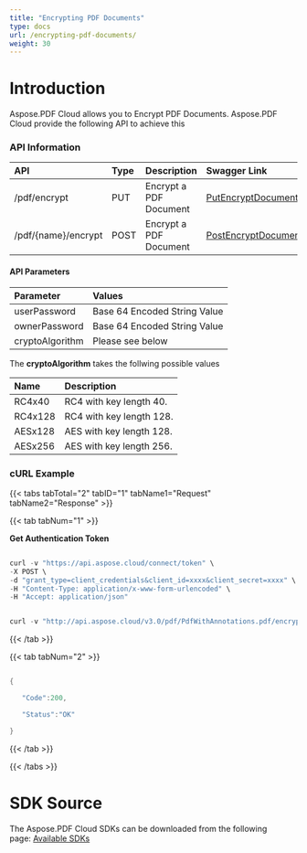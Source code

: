 ```yaml
---
title: "Encrypting PDF Documents"
type: docs
url: /encrypting-pdf-documents/
weight: 30
---
```


# **Introduction**
Aspose.PDF Cloud allows you to Encrypt PDF Documents. Aspose.PDF Cloud provide the following API to achieve this
### **API Information**

|**API**|**Type**|**Description**|**Swagger Link**|
| :- | :- | :- | :- |
|/pdf/encrypt|PUT|Encrypt a PDF Document|[PutEncryptDocument](https://apireference.aspose.cloud/pdf/#!/Encrypt/PutEncryptDocument)|
|/pdf/{name}/encrypt|POST|Encrypt a PDF Document|[PostEncryptDocumentInStorage](https://apireference.aspose.cloud/pdf/#!/Encrypt/PostEncryptDocumentInStorage)|
#### **API Parameters**

|**Parameter**|**Values**|
| :- | :- |
|userPassword|Base 64 Encoded String Value|
|ownerPassword|Base 64 Encoded String Value|
|cryptoAlgorithm|Please see below|
The **cryptoAlgorithm** takes the follwing possible values

|**Name**|**Description**|
| :- | :- |
|RC4x40|RC4 with key length 40.|
|RC4x128|RC4 with key length 128.|
|AESx128|AES with key length 128.|
|AESx256|AES with key length 256.|
### **cURL Example**
{{< tabs tabTotal="2" tabID="1" tabName1="Request" tabName2="Response" >}}

{{< tab tabNum="1" >}}

**Get Authentication Token**

```java

curl -v "https://api.aspose.cloud/connect/token" \
-X POST \
-d "grant_type=client_credentials&client_id=xxxx&client_secret=xxxx" \
-H "Content-Type: application/x-www-form-urlencoded" \
-H "Accept: application/json"

```

```java

curl -v "http://api.aspose.cloud/v3.0/pdf/PdfWithAnnotations.pdf/encrypt?outPath=newFile.pdf&userPassword=cGFzc3dvcmQxMg==&ownerPassword=cGFzc3dvcmQxMg==&cryptoAlgorithm=AESx256" -X POST -H "Content-Type: application/json" -H "Accept: application/json" -H "Authorization: Bearer ur73UWyPXc8UGGTu0PoZhNPHMKlwQbD5mE4K6ss6js_BStTs7dCqOj5cptTuF6iz8dZ7P6uebTW8DTFNwdYNrbF0UFh2DukehHPyKR8sIgZwYdB1eki6nX9S2Co9I9fK0MSmkKDD7emjLpeY25_gyggwLt4t3Jx4D1ljkFV53R2uuDnVZmWLmp5YQH8WY-bsGMp8e9Rj9cp1X0hiA9qN79u4JjXMtnp4oR4AkoqdI2-mJGpk7njnRJk1NNAXIkO-iLQbh_Y8FC5pMIXOfg8yTVLkBYDrdh3wkpP5RW0_sJxkMgAoozCVT8T5Gg7KWDbDpCJJ-O5cr99MeVP7eLY2ETOpUFkwOpsXocmVh4DVNRCz-nRr2HfpXqaDWgMWFsqfacnSQwW611xKl-v_iyDy4yr4hqzOE3Hyf4pvGlw-OS-jHhM5" -d {}

```

{{< /tab >}}

{{< tab tabNum="2" >}}

```java

{

   "Code":200,

   "Status":"OK"

}

```

{{< /tab >}}

{{< /tabs >}}
# **SDK Source**
The Aspose.PDF Cloud SDKs can be downloaded from the following page: [Available SDKs](/pdf/available-sdks/)
